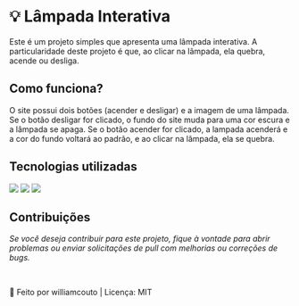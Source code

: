 
# 💡 Lâmpada Interativa 
Este é um projeto simples que apresenta uma lâmpada interativa. A particularidade deste projeto é que, ao clicar na lâmpada, ela quebra, acende ou desliga.

## Como funciona?
O site possui dois botões (acender e desligar) e a imagem de uma lâmpada. Se o botão desligar for clicado, o fundo do site muda para uma cor escura e a lâmpada se apaga. 
Se o botão acender for clicado, a lampada acenderá e a cor do fundo voltará ao padrão, e ao clicar na lâmpada, ela se quebra.

## Tecnologias utilizadas
<div style = display: inline-block>
  <img src = "https://img.shields.io/badge/HTML5-E34F26?style=for-the-badge&logo=html5&logoColor=white">
  <img src = "https://img.shields.io/badge/CSS3-1572B6?style=for-the-badge&logo=css3&logoColor=white">
  <img src = "https://img.shields.io/badge/JavaScript-F7DF1E?style=for-the-badge&logo=javascript&logoColor=black">
</div>


## Contribuições
*Se você deseja contribuir para este projeto, fique à vontade para abrir problemas ou enviar solicitações de pull com melhorias ou correções de bugs.*

<br/>

🧠 Feito por williamcouto | Licença: MIT
